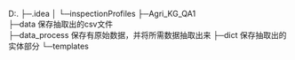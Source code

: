 

D:.
├─.idea
│  └─inspectionProfiles
├─Agri_KG_QA1   
├─data              保存抽取出的csv文件        
├─data_process      保存有原始数据，并将所需数据抽取出来
├─dict              保存抽取出的实体部分
└─templates
